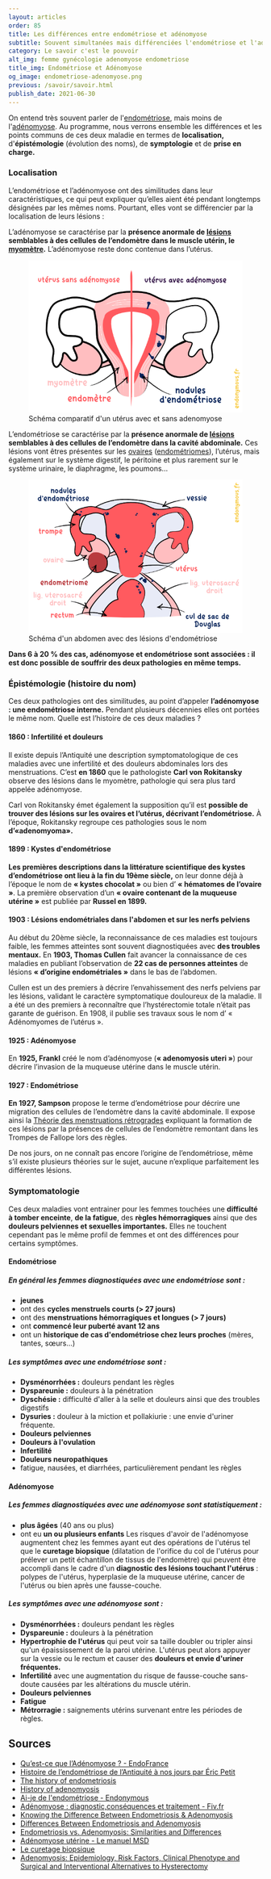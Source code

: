 ```yaml
---
layout: articles
order: 85
title: Les différences entre endométriose et adénomyose
subtitle: Souvent simultanées mais différenciées l'endométriose et l'adénomyose ont quelques différences.
category: Le savoir c'est le pouvoir
alt_img: femme gynécologie adenomyose endometriose
title_img: Endométriose et Adénomyose
og_image: endometriose-adenomyose.png
previous: /savoir/savoir.html
publish_date: 2021-06-30
---
```

On entend très souvent parler de l'[endométriose](/savoir/endometriose.html), mais moins de l'[adénomyose](/savoir/adenomyose.html). Au programme, nous verrons ensemble les différences et les points communs de ces deux maladie en termes de **localisation,** d'**épistémologie** (évolution des noms), de **symptologie** et de **prise en charge.** 

### Localisation

L’endométriose et l’adénomyose ont des similitudes dans leur caractéristiques, ce qui peut expliquer qu’elles aient été pendant longtemps désignées par les mêmes noms. Pourtant, elles vont se différencier par la localisation de leurs lésions&nbsp;:

L’adénomyose se caractérise par la **présence anormale de [lésions](/endo-dico/lesions-endometriose.html) semblables à des cellules de l’endomètre dans le muscle utérin, le [myomètre](/endo-dico/myometre.html).** L’adénomyose reste donc contenue dans l’utérus.

<figure class="schema">
  <img src="/assets/images/schema/adenomyose.png" class="img-fluid" alt="schéma uterus adenomyose maladie gynécologique lésion endomètre myomètre" title="Schéma d'un utérus avec de l'adénomyose">
  <figcaption>Schéma comparatif d'un utérus avec et sans adenomyose</figcaption>
</figure>

L’endométriose se caractérise par la **présence anormale de [lésions](/endo-dico/lesions-endometriose.html) semblables à des cellules de l’endomètre dans la cavité abdominale.** Ces lésions vont êtres présentes sur les [ovaires](/endo-dico/ovaires.html) ([endométriomes](/endo-dico/endometriome.html)), l’utérus,  mais également sur le système digestif, le péritoine et plus rarement sur le système urinaire, le diaphragme, les poumons…

<figure class="schema">
  <img src="/assets/images/schema/endometriose-schema.png" class="img-fluid" alt="schéma uterus endometriose maladie gynécologique lésion abdomen femme" title="Schéma d'un abdomen avec de l'endométriose">
  <figcaption>Schéma d'un abdomen avec des lésions d'endométriose</figcaption>
</figure>

**Dans 6 à 20 % des cas, adénomyose et endométriose sont associées : il est donc possible de souffrir des deux pathologies en même temps.**

### Épistémologie (histoire du nom)

Ces deux pathologies ont des similitudes, au point d’appeler **l’adénomyose : une endométriose interne.** Pendant plusieurs décennies elles ont portées le même nom. Quelle est l’histoire de ces deux maladies ?

#### 1860 : Infertilité et douleurs
Il existe depuis l’Antiquité une description symptomatologique de ces maladies avec une infertilité et des douleurs abdominales lors des menstruations. C’est **en 1860** que le pathologiste **Carl von Rokitansky** observe des lésions dans le myomètre, pathologie qui sera plus tard appelée adénomyose.

Carl von Rokitansky émet également la supposition qu’il est **possible de trouver des lésions sur les ovaires et l’utérus, décrivant l’endométriose.** À l’époque, Rokitansky regroupe ces pathologies sous le nom **d’«adenomyoma».**

#### 1899 : Kystes d'endométriose
**Les premières descriptions dans la littérature scientifique des kystes d’endométriose ont lieu à la fin du 19ème siècle,** on leur donne déjà à l’époque le nom de **« kystes chocolat »** ou bien d’ **« hématomes de l’ovaire »**. La première observation d’un **« ovaire contenant de la muqueuse utérine »** est publiée par **Russel en 1899.**

#### 1903 : Lésions endométriales dans l'abdomen et sur les nerfs pelviens
Au début du 20ème siècle, la reconnaissance de ces maladies est toujours faible, les femmes atteintes sont souvent diagnostiquées avec **des troubles mentaux.** En **1903, Thomas Cullen** fait avancer la connaissance de ces maladies en publiant l’observation de **22 cas de personnes atteintes** de lésions **« d’origine endométriales »** dans le bas de l’abdomen.

Cullen est un des premiers à décrire l’envahissement des nerfs pelviens par les lésions, validant le caractère symptomatique douloureux de la maladie. Il a été un des premiers à reconnaître que l’hystérectomie totale n’était pas garante de guérison. En 1908, il publie ses travaux sous le nom d’ « Adénomyomes de l’utérus ».

#### 1925 : Adénomyose
En **1925, Frankl** créé le nom d’adénomyose (**« adenomyosis uteri »**) pour décrire l’invasion de la muqueuse utérine dans le muscle utérin.

#### 1927 : Endométriose
**En 1927, Sampson** propose le terme d’endométriose pour décrire une migration des cellules de l’endomètre dans la cavité abdominale. Il expose ainsi la [Théorie des menstruations rétrogrades](/savoir/theories.html) expliquant la formation de ces lésions par la présences de cellules de l’endomètre remontant dans les Trompes de Fallope lors des règles.

De nos jours, on ne connaît pas encore l’origine de l’endométriose, même s’il existe plusieurs théories sur le sujet, aucune n’explique parfaitement les différentes lésions.

### Symptomatologie

Ces deux maladies vont entrainer pour les femmes touchées une **difficulté à tomber enceinte**, **de la fatigue**, des **règles hémorragiques** ainsi que des **douleurs pelviennes et sexuelles importantes.**
Elles ne touchent cependant pas le même profil de femmes et ont des différences pour certains symptômes.

#### Endométriose
##### En général les femmes diagnostiquées avec une endométriose sont :
- **jeunes**
- ont des **cycles menstruels courts (> 27 jours)**
- ont des **menstruations hémorragiques et longues (> 7 jours)**
- ont **commencé leur puberté avant 12 ans**
- ont un **historique de cas d'endométriose chez leurs proches** (mères, tantes, sœurs…)

##### Les symptômes avec une endométriose sont :
- **Dysménorrhées :** douleurs pendant les règles
- **Dyspareunie :** douleurs à la pénétration
- **Dyschésie :** difficulté d'aller à la selle et douleurs ainsi que des troubles digestifs
- **Dysuries :** douleur à la miction et pollakiurie : une envie d'uriner fréquente.
- **Douleurs pelviennes**
- **Douleurs à l'ovulation**
- **Infertilité**
- **Douleurs neuropathiques**
- fatigue, nausées, et diarrhées, particulièrement pendant les règles

#### Adénomyose
##### Les femmes diagnostiquées avec une adénomyose sont statistiquement :
- **plus âgées** (40 ans ou plus)
- ont eu **un ou plusieurs enfants**
Les risques d'avoir de l'adénomyose augmentent chez les femmes ayant eut des opérations de l'utérus tel que le **curetage biopsique** (dilatation de l'orifice du col de l'utérus pour prélever un petit échantillon de tissus de l'endomètre) qui peuvent être accompli dans le cadre d'un **diagnostic des lésions touchant l'utérus** : polypes de l'utérus, hyperplasie de la muqueuse utérine, cancer de l'utérus ou bien après une fausse-couche.

##### Les symptômes avec une adénomyose sont :
- **Dysménorrhées :** douleurs pendant les règles
- **Dyspareunie :** douleurs à la pénétration
- **Hypertrophie de l'utérus** qui peut voir sa taille doubler ou tripler ainsi qu'un épaississement de la paroi utérine. L'utérus peut alors appuyer sur la vessie ou le rectum et causer des **douleurs et envie d'uriner fréquentes.**
- **Infertilité** avec une augmentation du risque de fausse-couche sans-doute causées par les altérations du muscle utérin.
- **Douleurs pelviennes**
- **Fatigue**
- **Métrorragie :** saignements utérins survenant entre les périodes de règles.

## Sources

* [Qu’est-ce que l’Adénomyose ? - EndoFrance](https://www.endofrance.org/la-maladie-endometriose/adenomyose-endometriose/)
* [Histoire de l’endométriose de l’Antiquité à nos jours par Éric Petit](https://www.em-consulte.com/article/1048557/histoire-de-l-endometriose-de-l-antiquite-a-nos-jo)
* [The history of endometriosis](https://pubmed.ncbi.nlm.nih.gov/24853333/)
* [History of adenomyosis](https://pubmed.ncbi.nlm.nih.gov/16515887/)
* [Ai-je de l'endométriose - Endonymous](https://endonymous.fr/article/l-endometriose-symptomes.html)
* [Adénomyose : diagnostic,conséquences et traitement - Fiv.fr](https://www.fiv.fr/adenomyose-pma-fiv/)
* [Knowing the Difference Between Endometriosis & Adenomyosis](https://womenspavilionms.com/blogs/endometriosis/knowing-the-difference-between-endometriosis-adenomyosis/)
* [Differences Between Endometriosis and Adenomyosis](https://www.webmd.com/women/endometriosis/women-endometriosis-vs-adenomyosis)
* [Endometriosis vs. Adenomyosis: Similarities and Differences](https://www.healthline.com/health/womens-health/adenomyosis-vs-endometriosis#causes)
* [Adénomyose utérine - Le manuel MSD](https://www.msdmanuals.com/fr/professional/gyn%C3%A9cologie-et-obst%C3%A9trique/divers-troubles-gyn%C3%A9cologiques/ad%C3%A9nomyose-ut%C3%A9rine)
* [Le curetage biopsique ](https://www.chuliege.be/jcms/c2_17204682/fr/institut-de-cancerologie-arsene-burny/le-curetage-biopsique)
* [Adenomyosis: Epidemiology, Risk Factors, Clinical Phenotype and Surgical and Interventional Alternatives to Hysterectomy](https://www.ncbi.nlm.nih.gov/pmc/articles/PMC3859152/)